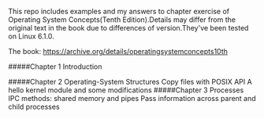 This repo includes examples and my answers to chapter exercise of Operating System Concepts(Tenth Edition).Details may differ from the original text in the book due to differences of version.They've been tested on Linux 6.1.0.

The book: https://archive.org/details/operatingsystemconcepts10th

#####Chapter 1 Introduction

#####Chapter 2 Operating-System Structures
Copy files with POSIX API
A hello kernel module and some modifications
#####Chapter 3 Processes
IPC methods: shared memory and pipes
Pass information across parent and child processes
